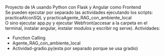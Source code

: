 Proyecto de IA usando Python con Flask y Angular como Frontend<br /> 
Se pueden ejecutar por separado las actividades ejecutando los scripts: practicaAIconSQL y practicaAgente_RAG_con_ambiente_local<br /> 
O sino ejecutar app.py y ejecutar Webfront(accesar a la carpeta en el terminal, instalar angular, instalar modulos y escribir ng serve).
Actividades:
- Function Calling
- Agente_RAG_con_ambiente_local
- Actividad-gradio.py(esta por separado porque se usa gradio)

